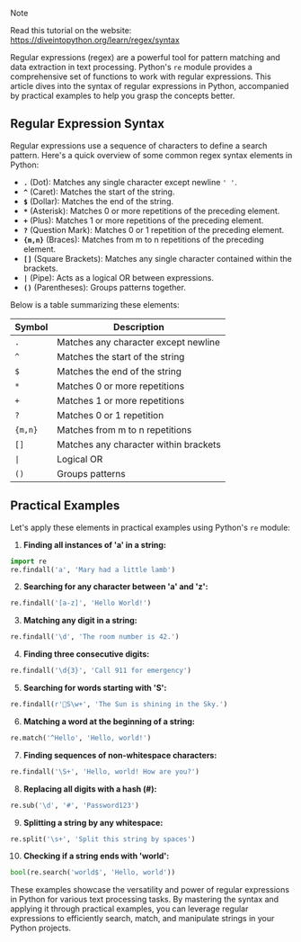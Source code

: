 > [!NOTE]
> Read this tutorial on the website: https://diveintopython.org/learn/regex/syntax

Regular expressions (regex) are a powerful tool for pattern matching and data extraction in text processing. Python's `re` module provides a comprehensive set of functions to work with regular expressions. This article dives into the syntax of regular expressions in Python, accompanied by practical examples to help you grasp the concepts better.

## Regular Expression Syntax

Regular expressions use a sequence of characters to define a search pattern. Here's a quick overview of some common regex syntax elements in Python:

- **`.`** (Dot): Matches any single character except newline `'
'`.
- **`^`** (Caret): Matches the start of the string.
- **`$`** (Dollar): Matches the end of the string.
- **`*`** (Asterisk): Matches 0 or more repetitions of the preceding element.
- **`+`** (Plus): Matches 1 or more repetitions of the preceding element.
- **`?`** (Question Mark): Matches 0 or 1 repetition of the preceding element.
- **`{m,n}`** (Braces): Matches from m to n repetitions of the preceding element.
- **`[]`** (Square Brackets): Matches any single character contained within the brackets.
- **`|`** (Pipe): Acts as a logical OR between expressions.
- **`()`** (Parentheses): Groups patterns together.

Below is a table summarizing these elements:

| Symbol | Description |
|--------|-------------|
| `.` | Matches any character except newline |
| `^` | Matches the start of the string |
| `$` | Matches the end of the string |
| `*` | Matches 0 or more repetitions |
| `+` | Matches 1 or more repetitions |
| `?` | Matches 0 or 1 repetition |
| `{m,n}` | Matches from m to n repetitions |
| `[]` | Matches any character within brackets |
| `\|` | Logical OR |
| `()` | Groups patterns |

## Practical Examples

Let's apply these elements in practical examples using Python's `re` module:

1. **Finding all instances of 'a' in a string:**

```python
import re
re.findall('a', 'Mary had a little lamb')
```

2. **Searching for any character between 'a' and 'z':**

```python
re.findall('[a-z]', 'Hello World!')
```

3. **Matching any digit in a string:**

```python
re.findall('\d', 'The room number is 42.')
```

4. **Finding three consecutive digits:**

```python
re.findall('\d{3}', 'Call 911 for emergency')
```

5. **Searching for words starting with 'S':**

```python
re.findall(r'S\w+', 'The Sun is shining in the Sky.')
```

6. **Matching a word at the beginning of a string:**

```python
re.match('^Hello', 'Hello, world!')
```

7. **Finding sequences of non-whitespace characters:**

```python
re.findall('\S+', 'Hello, world! How are you?')
```

8. **Replacing all digits with a hash (#):**

```python
re.sub('\d', '#', 'Password123')
```

9. **Splitting a string by any whitespace:**

```python
re.split('\s+', 'Split this string by spaces')
```

10. **Checking if a string ends with 'world':**

```python
bool(re.search('world$', 'Hello, world'))
```

These examples showcase the versatility and power of regular expressions in Python for various text processing tasks. By mastering the syntax and applying it through practical examples, you can leverage regular expressions to efficiently search, match, and manipulate strings in your Python projects.
